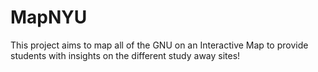 # MapNYU
This project aims to map all of the GNU on an Interactive Map to provide students with insights on the different study away sites!
